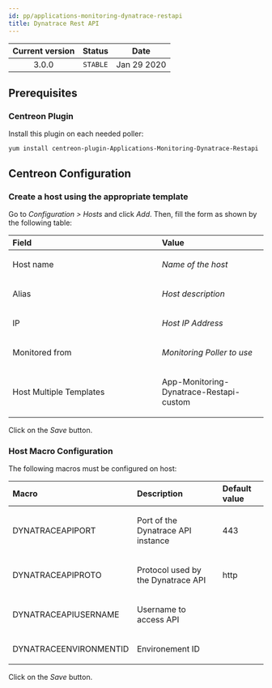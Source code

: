 ```yaml
---
id: pp/applications-monitoring-dynatrace-restapi
title: Dynatrace Rest API
---
```


| Current version | Status | Date |
| :-: | :-: | :-: |
| 3.0.0 | `STABLE` | Jan 29 2020 |

## Prerequisites
### Centreon Plugin
Install this plugin on each needed poller:

    yum install centreon-plugin-Applications-Monitoring-Dynatrace-Restapi

## Centreon Configuration
### Create a host using the appropriate template
Go to *Configuration &gt; Hosts* and click *Add*. Then, fill the form as
shown by the following table:

<table>
<colgroup>
<col width="58%" />
<col width="41%" />
</colgroup>
<thead>
<tr class="header">
<th align="left">Field</th>
<th align="left">Value</th>
</tr>
</thead>
<tbody>
<tr class="odd">
<td align="left"><p>Host name</p></td>
<td align="left"><p><em>Name of the host</em></p></td>
</tr>
<tr class="even">
<td align="left"><p>Alias</p></td>
<td align="left"><p><em>Host description</em></p></td>
</tr>
<tr class="odd">
<td align="left"><p>IP</p></td>
<td align="left"><p><em>Host IP Address</em></p></td>
</tr>
<tr class="even">
<td align="left"><p>Monitored from</p></td>
<td align="left"><p><em>Monitoring Poller to use</em></p></td>
</tr>
<tr class="odd">
<td align="left"><p>Host Multiple Templates</p></td>
<td align="left"><p>App-Monitoring-Dynatrace-Restapi-custom</p></td>
</tr>
</tbody>
</table>

Click on the *Save* button.

### Host Macro Configuration
The following macros must be configured on host:

<table>
<colgroup>
<col width="23%" />
<col width="53%" />
<col width="24%" />
</colgroup>
<thead>
<tr class="header">
<th align="left">Macro</th>
<th align="left">Description</th>
<th align="left">Default value</th>
</tr>
</thead>
<tbody>
<tr class="odd">
<td align="left"><p>DYNATRACEAPIPORT</p></td>
<td align="left"><p>Port of the Dynatrace API instance</p></td>
<td align="left"><p>443</p></td>
</tr>
<tr class="even">
<td align="left"><p>DYNATRACEAPIPROTO</p></td>
<td align="left"><p>Protocol used by the Dynatrace API</p></td>
<td align="left"><p>http</p></td>
</tr>
<tr class="odd">
<td align="left"><p>DYNATRACEAPIUSERNAME</p></td>
<td align="left"><p>Username to access API</p></td>
<td align="left"><p></p></td>
</tr>
<tr class="even">
<td align="left"><p>DYNATRACEENVIRONMENTID</p></td>
<td align="left"><p>Environement ID</p></td>
<td align="left"><p></p></td>
</tr>
</tbody>
</table>

Click on the *Save* button.

